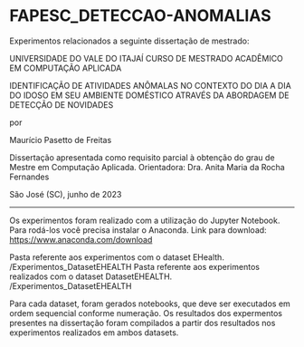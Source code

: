 # FAPESC_DETECCAO-ANOMALIAS
Experimentos relacionados a seguinte dissertação de mestrado:

UNIVERSIDADE DO VALE DO ITAJAÍ
CURSO DE MESTRADO ACADÊMICO EM 
COMPUTAÇÃO APLICADA

IDENTIFICAÇÃO DE ATIVIDADES ANÔMALAS NO CONTEXTO DO DIA A DIA DO IDOSO EM SEU AMBIENTE DOMÉSTICO ATRAVÉS DA ABORDAGEM DE DETECÇÃO DE NOVIDADES

por

Maurício Pasetto de Freitas

Dissertação apresentada como requisito parcial à obtenção do grau de Mestre em Computação Aplicada.
Orientadora: Dra. Anita Maria da Rocha Fernandes

São José (SC), junho de 2023 

*************************************************************************************
Os experimentos foram realizado com a utilização do Jupyter Notebook.
Para rodá-los você precisa instalar o Anaconda.
Link para download: https://www.anaconda.com/download 

Pasta referente aos experimentos com o dataset EHealth.
/Experimentos_DatasetEHEALTH
Pasta referente aos experimentos realizados com o dataset DatasetEHEALTH.
/Experimentos_DatasetEHEALTH

Para cada dataset, foram gerados notebooks, que deve ser executados em ordem sequencial conforme numeração.
Os resultados dos expermentos presentes na dissertação foram compilados a partir dos resultados nos experimentos realizados em ambos datasets.
